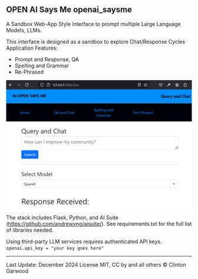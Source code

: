 ## OPEN AI Says Me openai_saysme 

A Sandbox Web-App Style Interface to prompt multiple Large Language Models, LLMs.

This interface is designed as a sandbox to explore Chat/Response Cycles
Application Features:
 
- Prompt and Response, QA
- Spelling and Grammar
- Re-Phrased

![Image Of Chat Page](/static/img/chat_page.png)

The stack includes Flask, Python, and AI Suite (https://github.com/andrewyng/aisuite/).
See requirements.txt for the full list of libraries needed.

Using third-party LLM services requires authenticated API keys. 
`openai.api_key = "your key goes here" `

<hr>

Last Update: December 2024
License MIT, CC by and all others © Clinton Garwood 
